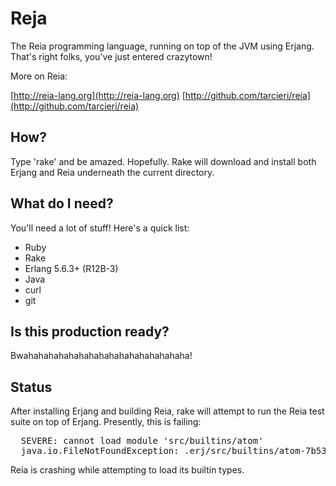 Reja
====

The Reia programming language, running on top of the JVM using Erjang.
That's right folks, you've just entered crazytown!

More on Reia:

[http://reia-lang.org](http://reia-lang.org)
[http://github.com/tarcieri/reia](http://github.com/tarcieri/reia)

How?
----

Type 'rake' and be amazed.  Hopefully.  Rake will download and install both
Erjang and Reia underneath the current directory.

What do I need?
---------------

You'll need a lot of stuff! Here's a quick list:

* Ruby
* Rake
* Erlang 5.6.3+ (R12B-3)
* Java
* curl
* git

Is this production ready?
-------------------------

Bwahahahahahahahahahahahahahahahaha!

Status
------

After installing Erjang and building Reia, rake will attempt to run the Reia
test suite on top of Erjang.  Presently, this is failing: 

<pre>
  SEVERE: cannot load module 'src/builtins/atom'
  java.io.FileNotFoundException: .erj/src/builtins/atom-7b5394b7.jar (No such file or directory)
</pre>

Reia is crashing while attempting to load its builtin types.